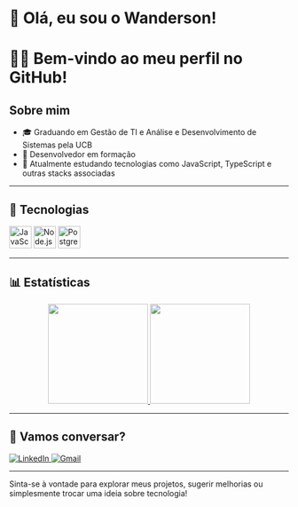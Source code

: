 # 👋 Olá, eu sou o Wanderson!
# 👨‍💻 Bem-vindo ao meu perfil no GitHub!

## Sobre mim 

- 🎓 Graduando em Gestão de TI e Análise e Desenvolvimento de Sistemas pela UCB  
- 🌱 Desenvolvedor em formação  
- 🚀 Atualmente estudando tecnologias como JavaScript, TypeScript e outras stacks associadas  

---

## 🚀 Tecnologias

<p>
  <img src="https://cdn.jsdelivr.net/gh/devicons/devicon/icons/javascript/javascript-original.svg" height="40" alt="JavaScript" />  
  <img src="https://cdn.jsdelivr.net/gh/devicons/devicon@latest/icons/nodejs/nodejs-original.svg" height="40" alt="Node.js" />
  <img src="https://cdn.jsdelivr.net/gh/devicons/devicon@latest/icons/postgresql/postgresql-original.svg" height="40" alt="PostgreSQL" />

          
</p>

---

## 📊 Estatísticas

<div align="center">
  <a href="https://github.com/wandersondasilvaa">
    <img height="180em" src="https://github-readme-stats.vercel.app/api/top-langs/?username=wandersondasilvaa&layout=compact&langs_count=7&theme=dark"/>
    <img height="180em" src="https://github-readme-stats.vercel.app/api?username=wandersondasilvaa&show_icons=true&theme=dark&include_all_commits=true&count_private=true"/>
  </a>
</div>

---

## 🤝 Vamos conversar?

<p align="left">
  <a href="https://www.linkedin.com/in/wandersondasilvaa/" target="_blank">
    <img src="https://img.shields.io/badge/LinkedIn-0A66C2?style=for-the-badge&logo=linkedin&logoColor=white" alt="LinkedIn" />
  </a>
  <a href="mailto:wandersondasilvaa@gmail.com" target="_blank">
    <img src="https://img.shields.io/badge/Gmail-D14836?style=for-the-badge&logo=gmail&logoColor=white" alt="Gmail" />
  </a>
</p>

---

Sinta-se à vontade para explorar meus projetos, sugerir melhorias ou simplesmente trocar uma ideia sobre tecnologia!
